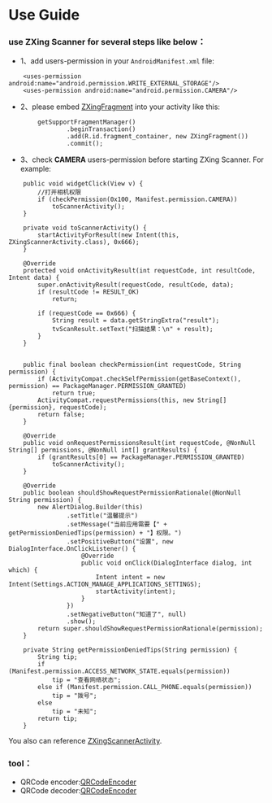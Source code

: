 # Use Guide

### use ZXing Scanner for several steps like below：
+ 1、add users-permission in your ```AndroidManifest.xml``` file:
```
    <uses-permission android:name="android.permission.WRITE_EXTERNAL_STORAGE"/>
    <uses-permission android:name="android.permission.CAMERA"/>
```
+ 2、please embed [ZXingFragment](../ZXingLibrary/src/main/java/jsc/lib/zxinglibrary/zxing/ui/ZXingFragment.java) into your activity like this:  
```
        getSupportFragmentManager()
                .beginTransaction()
                .add(R.id.fragment_container, new ZXingFragment())
                .commit();
```
+ 3、check **CAMERA** users-permission before starting ZXing Scanner. For example:    
```
    public void widgetClick(View v) {
        //打开相机权限
        if (checkPermission(0x100, Manifest.permission.CAMERA))
            toScannerActivity();
    }

    private void toScannerActivity() {
        startActivityForResult(new Intent(this, ZXingScannerActivity.class), 0x666);
    }

    @Override
    protected void onActivityResult(int requestCode, int resultCode, Intent data) {
        super.onActivityResult(requestCode, resultCode, data);
        if (resultCode != RESULT_OK)
            return;

        if (requestCode == 0x666) {
            String result = data.getStringExtra("result");
            tvScanResult.setText("扫描结果：\n" + result);
        }
    }


    public final boolean checkPermission(int requestCode, String permission) {
        if (ActivityCompat.checkSelfPermission(getBaseContext(), permission) == PackageManager.PERMISSION_GRANTED)
            return true;
        ActivityCompat.requestPermissions(this, new String[]{permission}, requestCode);
        return false;
    }

    @Override
    public void onRequestPermissionsResult(int requestCode, @NonNull String[] permissions, @NonNull int[] grantResults) {
        if (grantResults[0] == PackageManager.PERMISSION_GRANTED)
            toScannerActivity();
    }

    @Override
    public boolean shouldShowRequestPermissionRationale(@NonNull String permission) {
        new AlertDialog.Builder(this)
                .setTitle("温馨提示")
                .setMessage("当前应用需要【" + getPermissionDeniedTips(permission) + "】权限。")
                .setPositiveButton("设置", new DialogInterface.OnClickListener() {
                    @Override
                    public void onClick(DialogInterface dialog, int which) {
                        Intent intent = new Intent(Settings.ACTION_MANAGE_APPLICATIONS_SETTINGS);
                        startActivity(intent);
                    }
                })
                .setNegativeButton("知道了", null)
                .show();
        return super.shouldShowRequestPermissionRationale(permission);
    }

    private String getPermissionDeniedTips(String permission) {
        String tip;
        if (Manifest.permission.ACCESS_NETWORK_STATE.equals(permission))
            tip = "查看网络状态";
        else if (Manifest.permission.CALL_PHONE.equals(permission))
            tip = "拨号";
        else
            tip = "未知";
        return tip;
    }
```
You also can reference [ZXingScannerActivity](../app/src/main/java/jsc/exam/jsckit/ui/zxing/ZXingScannerActivity.java).
### tool：
+ QRCode encoder:[QRCodeEncoder](/src/main/java/jsc/lib/zxinglibrary/zxing/QRCodeEncoder.java)
+ QRCode decoder:[QRCodeEncoder](/src/main/java/jsc/lib/zxinglibrary/zxing/QRCodeDecoder.java)
